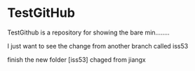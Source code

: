 # TestGitHub

TestGithub is a repository for showing the bare min........

I just want to see the change from another branch called iss53

finish the new folder [iss53]
chaged from jiangx
